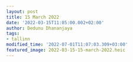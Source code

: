 ```yaml
---
layout: post
title: 15 March 2022
date: '2022-03-15T11:05:00.002+02:00'
author: Dedunu Dhananjaya
tags:
- tallinn
modified_time: '2022-07-01T11:07:03.309+03:00'
featured_image: 2022-03-15-15-march-2022.heic
---
```

